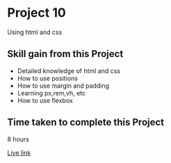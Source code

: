# Project 10

Using html and css

## Skill gain from this Project

- Detailed knowledge of html and css
- How to use positions
- How to use margin and padding
- Learning px,rem,vh, etc
- How to use flexbox

## Time taken to complete this Project 

 8 hours

 

 
 [Live link](https://taupe-bublanina-fa7558.netlify.app/)
